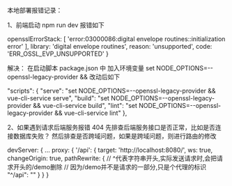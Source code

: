 
本地部署报错记录：

1、前端启动 npm run dev 报错如下

opensslErrorStack: [ 'error:03000086:digital envelope routines::initialization error' ],
  library: 'digital envelope routines',
  reason: 'unsupported',
  code: 'ERR_OSSL_EVP_UNSUPPORTED'
}

解决：
在启动脚本 package.json 中 加入环境变量  set NODE_OPTIONS=--openssl-legacy-provider &&
改动后如下 

  "scripts": {
    "serve": "set NODE_OPTIONS=--openssl-legacy-provider && vue-cli-service serve",
    "build": "set NODE_OPTIONS=--openssl-legacy-provider && vue-cli-service build",
    "lint": "set NODE_OPTIONS=--openssl-legacy-provider && vue-cli-service lint"
  },

2、如果遇到请求后端服务报错 404
先排查后端服务接口是否正常，比如是否连接数据库失败？
然后排查是否跨域问题，如果是跨域问题，则进行路由的修改

  devServer: {
 ...
    proxy: {
      '/api': {
        target: 'http://localhost:8080/',
        ws: true,
        changeOrigin: true,
        pathRewrite: {
         // ^代表字符串开头,实际发送请求时,会把请求开头的/demo删除
         // 因为/demo并不是请求的一部分,只是个代理的标识
            "^/api": ""
        }
      }
    } 
